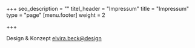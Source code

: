 +++
seo_description = ""
titel_header = "Impressum"
title = "Impressum"
type = "page"
[menu.footer]
weight = 2

+++


Design & Konzept
[elvira.beck@design](http://elvirabeck-design.de)